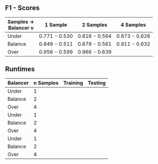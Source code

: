 ## F1 - Scores

| Samples -><br>Balancer v | 1 Sample      | 2 Samples     | 4 Samples     |
|--------------------------|---------------|---------------|---------------|
| Under                    | 0.771 - 0.530 | 0.816 - 0.564 | 0.873 - 0.626 |
| Balance                  | 0.849 - 0.511 | 0.878 - 0.561 | 0.911 - 0.632 |
| Over                     | 0.956 - 0.599 | 0.966 - 0.639 | |



## Runtimes


| Balancer | n Samples | Training | Testing |
|--------- |-----------|----------|---------|
| Under    | 1         |          |         |
| Balance  | 2         |          |         |
| Over     | 4         |          |         |
| Under    | 1         |          |         |
| Balance  | 2         |          |         |
| Over     | 4         |          |         |
| Under    | 1         |          |         |
| Balance  | 2         |          |         |
| Over     | 4         |          |         |